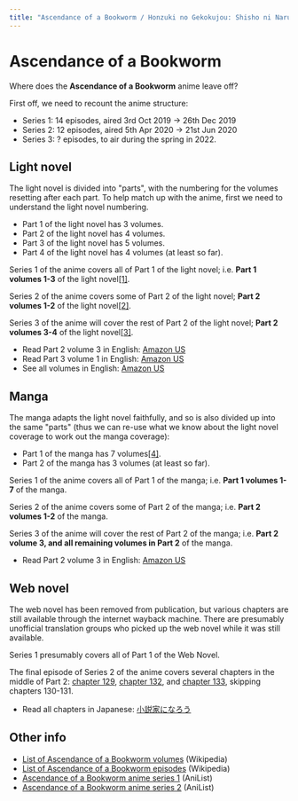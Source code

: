 ```yaml
---
title: "Ascendance of a Bookworm / Honzuki no Gekokujou: Shisho ni Naru Tame ni wa Shudan wo Erandeiraremasen"
---
```


# Ascendance of a Bookworm

Where does the **Ascendance of a Bookworm** anime leave off?

First off, we need to recount the anime structure:

* Series 1: 14 episodes, aired 3rd Oct 2019 -> 26th Dec 2019
* Series 2: 12 episodes, aired 5th Apr 2020 -> 21st Jun 2020
* Series 3: ? episodes, to air during the spring in 2022.

## Light novel

The light novel is divided into "parts", with the numbering for the volumes resetting after each part. To help match up with the anime, first we need to understand the light novel numbering.

* Part 1 of the light novel has 3 volumes.
* Part 2 of the light novel has 4 volumes.
* Part 3 of the light novel has 5 volumes.
* Part 4 of the light novel has 4 volumes (at least so far).

Series 1 of the anime covers all of Part 1 of the light novel; i.e. **Part 1 volumes 1-3** of the light novel[[1]](https://anilist.co/forum/thread/28720/comment/779352).

Series 2 of the anime covers some of Part 2 of the light novel; **Part 2 volumes 1-2** of the light novel[[2]](https://anilist.co/anime/113693/Honzuki-no-Gekokujou-Shisho-ni-Naru-Tame-ni-wa-Shudan-wo-Erandeiraremasen-2/).

Series 3 of the anime will cover the rest of Part 2 of the light novel; **Part 2 volumes 3-4** of the light novel[[3]](https://anilist.co/anime/121176/Honzuki-no-Gekokujou-Shisho-ni-Naru-Tame-ni-wa-Shudan-wo-Erandeiraremasen-3/).

* Read Part 2 volume 3 in English: [Amazon US](https://www.amazon.com/gp/product/B084BWGGXS)
* Read Part 3 volume 1 in English: [Amazon US](https://www.amazon.com/gp/product/B089GVG8TB)
* See all volumes in English: [Amazon US](https://www.amazon.com/Ascendance-Bookworm-10-Book/dp/B08RYY44GB)

## Manga

The manga adapts the light novel faithfully, and so is also divided up into the same "parts" (thus we can re-use what we know about the light novel coverage to work out the manga coverage):

* Part 1 of the manga has 7 volumes[[4]](https://anilist.co/manga/96775/Honzuki-no-Gekokujou-Shisho-ni-Naru-Tame-ni-wa-Shudan-wo-Erandeiraremasen-Dai-1bu--Hon-ga-Nai-nara-Tsukureba-Ii/).
* Part 2 of the manga has 3 volumes (at least so far).

Series 1 of the anime covers all of Part 1 of the manga; i.e. **Part 1 volumes 1-7** of the manga.

Series 2 of the anime covers some of Part 2 of the manga; i.e. **Part 2 volumes 1-2** of the manga.

Series 3 of the anime will cover the rest of Part 2 of the manga; i.e. **Part 2 volume 3, and all remaining volumes in Part 2** of the manga.

* Read Part 2 volume 3 in English: [Amazon US](https://www.amazon.com/Ascendance-Bookworm-Manga-Part-Kazuki-ebook/dp/B09HCJC48P)

## Web novel

The web novel has been removed from publication, but various chapters are still available through the internet wayback machine. There are presumably unofficial translation groups who picked up the web novel while it was still available.

Series 1 presumably covers all of Part 1 of the Web Novel.

The final episode of Series 2 of the anime covers several chapters in the middle of Part 2: [chapter 129](https://ncode.syosetu.com/n4830bu/129/), [chapter 132](https://ncode.syosetu.com/n4830bu/132/), and [chapter 133](https://ncode.syosetu.com/n4830bu/133/), skipping chapters 130-131.

* Read all chapters in Japanese: [小説家になろう](https://ncode.syosetu.com/n4830bu/)

## Other info

* [List of Ascendance of a Bookworm volumes](https://en.wikipedia.org/wiki/Ascendance_of_a_Bookworm) (Wikipedia)
* [List of Ascendance of a Bookworm episodes](https://en.wikipedia.org/wiki/List_of_Ascendance_of_a_Bookworm_episodes) (Wikipedia)
* [Ascendance of a Bookworm anime series 1](https://anilist.co/anime/108268/Honzuki-no-Gekokujou-Shisho-ni-Naru-Tame-ni-wa-Shudan-wo-Erandeiraremasen/) (AniList)
* [Ascendance of a Bookworm anime series 2](https://anilist.co/anime/113693/Honzuki-no-Gekokujou-Shisho-ni-Naru-Tame-ni-wa-Shudan-wo-Erandeiraremasen-2/) (AniList)